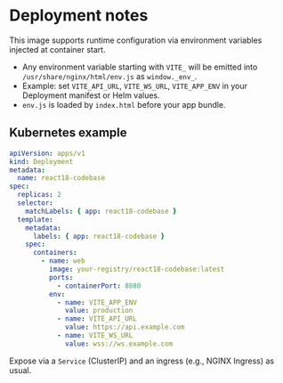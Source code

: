 # Deployment notes

This image supports runtime configuration via environment variables injected at container start.

- Any environment variable starting with `VITE_` will be emitted into `/usr/share/nginx/html/env.js` as `window._env_`.
- Example: set `VITE_API_URL`, `VITE_WS_URL`, `VITE_APP_ENV` in your Deployment manifest or Helm values.
- `env.js` is loaded by `index.html` before your app bundle.

## Kubernetes example

```yaml
apiVersion: apps/v1
kind: Deployment
metadata:
  name: react18-codebase
spec:
  replicas: 2
  selector:
    matchLabels: { app: react18-codebase }
  template:
    metadata:
      labels: { app: react18-codebase }
    spec:
      containers:
        - name: web
          image: your-registry/react18-codebase:latest
          ports:
            - containerPort: 8080
          env:
            - name: VITE_APP_ENV
              value: production
            - name: VITE_API_URL
              value: https://api.example.com
            - name: VITE_WS_URL
              value: wss://ws.example.com
```

Expose via a `Service` (ClusterIP) and an ingress (e.g., NGINX Ingress) as usual.


